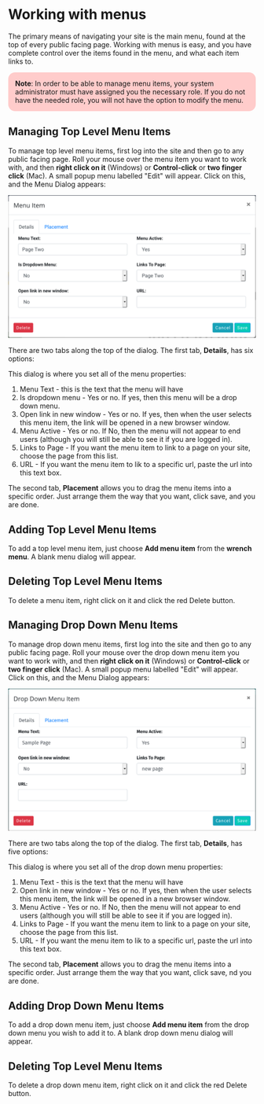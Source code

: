 # Working with menus

The primary means of navigating your site is the main menu, found at the top of every public facing page. Working with menus is
easy, and you have complete control over the items found in the menu, and what each item links to.

<div style="background: #ffcccb; padding: 1em; border-radius: 1em; text-align: left; font-weight: normal;">
	<b>Note</b>: In order to be able to manage menu items, your system administrator must have assigned you
	the necessary role. If you do not have the needed role, you will not have the option to modify the menu.
</div>


## Managing Top Level Menu Items

To manage top level menu items, first log into the site and then go to any public facing page. Roll your mouse over the menu item
you want to work with, and then **right click on it** (Windows) or **Control-click** or **two finger click** (Mac). A small popup
menu labelled "Edit" will appear. Click on this, and the Menu Dialog appears:

![image](images/menu-dialog.png)

There are two tabs along the top of the dialog. The first tab, **Details**, has six options:

This dialog is where you set all of the menu properties:

1. Menu Text - this is the text that the menu will have
2. Is dropdown menu - Yes or no. If yes, then this menu will be a drop down menu.
3. Open link in new window - Yes or no. If yes, then when the user selects this menu item, the link will be opened in a new browser window.
4. Menu Active - Yes or no. If No, then the menu will not appear to end users (although you will still be able to see it if you are logged in).
5. Links to Page - If you want the menu item to link to a page on your site, choose the page from this list.
6. URL - If you want the menu item to lik to a specific url, paste the url into this text box.

The second tab, **Placement** allows you to drag the menu items into a specific order. Just arrange them the way that you want, click save, and you are done.

## Adding Top Level Menu Items

To add a top level menu item, just choose **Add menu item** from the **wrench menu**. A blank menu dialog will appear.

## Deleting Top Level Menu Items

To delete a menu item, right click on it and click the red Delete button.



## Managing Drop Down Menu Items

To manage drop down menu items, first log into the site and then go to any public facing page. Roll your mouse over the drop down menu item
you want to work with, and then **right click on it** (Windows) or **Control-click** or **two finger click** (Mac). A small popup
menu labelled "Edit" will appear. Click on this, and the Menu Dialog appears:

![image](images/drop-down-menu-dialog.png)

There are two tabs along the top of the dialog. The first tab, **Details**, has five options:

This dialog is where you set all of the drop down menu properties:

1. Menu Text - this is the text that the menu will have
1. Open link in new window - Yes or no. If yes, then when the user selects this menu item, the link will be opened in a new browser window.
1. Menu Active - Yes or no. If No, then the menu will not appear to end users (although you will still be able to see it if you are logged in).
1. Links to Page - If you want the menu item to link to a page on your site, choose the page from this list.
1. URL - If you want the menu item to lik to a specific url, paste the url into this text box.

The second tab, **Placement** allows you to drag the menu items into a specific order. Just arrange them the way that you want, click save, nd you are done.

## Adding Drop Down Menu Items

To add a drop down menu item, just choose **Add menu item** from the drop down menu you wish to add it to. A blank drop down menu dialog will appear.

## Deleting Top Level Menu Items

To delete a drop down menu item, right click on it and click the red Delete button.
